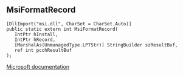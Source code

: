 ## MsiFormatRecord

```
[DllImport("msi.dll", CharSet = CharSet.Auto)]
public static extern int MsiFormatRecord(
   IntPtr hInstall,
   IntPtr hRecord,
   [MarshalAs(UnmanagedType.LPTStr)] StringBuilder szResultBuf,
   ref int pcchResultBuf
);
```

[Microsoft documentation](https://docs.microsoft.com/en-us/windows/win32/api/msi/nf-msi-msiformatrecordw)
